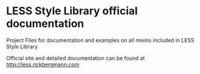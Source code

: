 # LESS Style Library official documentation

Project Files for documentation and examples on all mixins included in LESS Style Library

Official site and detailed documentation can be found at http://less.rickbergmann.com

